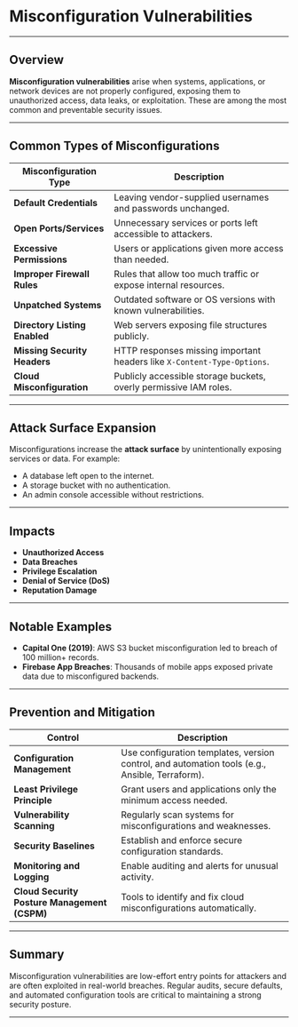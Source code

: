 # Misconfiguration Vulnerabilities

---

## Overview

**Misconfiguration vulnerabilities** arise when systems, applications, or network devices are not properly configured, exposing them to unauthorized access, data leaks, or exploitation. These are among the most common and preventable security issues.

---

## Common Types of Misconfigurations

| Misconfiguration Type            | Description |
|----------------------------------|-------------|
| **Default Credentials**          | Leaving vendor-supplied usernames and passwords unchanged. |
| **Open Ports/Services**          | Unnecessary services or ports left accessible to attackers. |
| **Excessive Permissions**        | Users or applications given more access than needed. |
| **Improper Firewall Rules**      | Rules that allow too much traffic or expose internal resources. |
| **Unpatched Systems**            | Outdated software or OS versions with known vulnerabilities. |
| **Directory Listing Enabled**    | Web servers exposing file structures publicly. |
| **Missing Security Headers**     | HTTP responses missing important headers like `X-Content-Type-Options`. |
| **Cloud Misconfiguration**       | Publicly accessible storage buckets, overly permissive IAM roles. |

---

## Attack Surface Expansion

Misconfigurations increase the **attack surface** by unintentionally exposing services or data. For example:
- A database left open to the internet.
- A storage bucket with no authentication.
- An admin console accessible without restrictions.

---

## Impacts

- **Unauthorized Access**
- **Data Breaches**
- **Privilege Escalation**
- **Denial of Service (DoS)**
- **Reputation Damage**

---

## Notable Examples

- **Capital One (2019)**: AWS S3 bucket misconfiguration led to breach of 100 million+ records.
- **Firebase App Breaches**: Thousands of mobile apps exposed private data due to misconfigured backends.

---

## Prevention and Mitigation

| Control                         | Description |
|---------------------------------|-------------|
| **Configuration Management**    | Use configuration templates, version control, and automation tools (e.g., Ansible, Terraform). |
| **Least Privilege Principle**   | Grant users and applications only the minimum access needed. |
| **Vulnerability Scanning**      | Regularly scan systems for misconfigurations and weaknesses. |
| **Security Baselines**          | Establish and enforce secure configuration standards. |
| **Monitoring and Logging**      | Enable auditing and alerts for unusual activity. |
| **Cloud Security Posture Management (CSPM)** | Tools to identify and fix cloud misconfigurations automatically. |

---

## Summary

Misconfiguration vulnerabilities are low-effort entry points for attackers and are often exploited in real-world breaches. Regular audits, secure defaults, and automated configuration tools are critical to maintaining a strong security posture.

---
